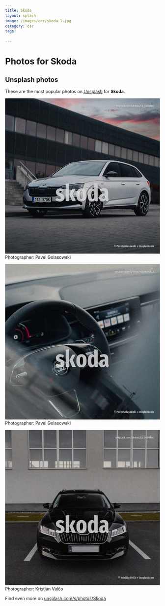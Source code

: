 ```yaml
---
title: Skoda
layout: splash
image: /images/car/skoda.1.jpg
category: car
tags:

---
```

# Photos for Skoda
 
## Unsplash photos
These are the most popular photos on [Unsplash](https://unsplash.com) for **Skoda**.
 
![Skoda](/images/car/skoda.1.jpg)
Photographer:  Pavel Golasowski
 
![Skoda](/images/car/skoda.2.jpg)
Photographer:  Pavel Golasowski
 
![Skoda](/images/car/skoda.3.jpg)
Photographer:  Kristián Valčo
 
Find even more on [unsplash.com/s/photos/Skoda](https://unsplash.com/s/photos/Skoda)
 
